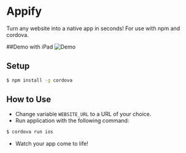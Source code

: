 # Appify
Turn any website into a native app in seconds! For use with npm and cordova.

##Demo with iPad
![Demo](Demo.gif)

## Setup
```bash
$ npm install -g cordova

```
## How to Use
  * Change variable  `WEBSITE_URL` to a URL of your choice.
  * Run application with the following command:
```bash
$ cordova run ios
```
  * Watch your app come to life!




